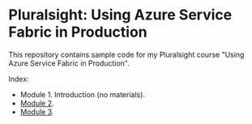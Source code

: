 # Pluralsight: Using Azure Service Fabric in Production

This repository contains sample code for my Pluralsight course "Using Azure Service Fabric in Production".

Index:

- Module 1. Introduction (no materials).
- [Module 2](M2/m2.md).
- [Module 3](M3/m3.md).